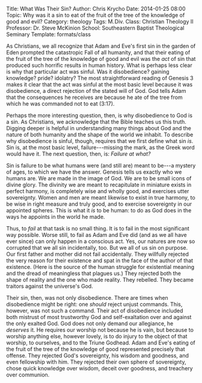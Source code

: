 Title: What Was Their Sin?
Author: Chris Krycho
Date: 2014-01-25 08:00
Topic: Why was it a sin to eat of the fruit of the tree of the knowledge of good and evil?
Category: theology
Tags: M.&hairsp;Div.
Class: Christian Theology II
Professor: Dr. Steve McKinion
School: Southeastern Baptist Theological Seminary
Template: formats/class

As Christians, we all recognize that Adam and Eve's first sin in the garden of
Eden prompted the catastropic Fall of all humanity, and that their eating of the
fruit of the tree of the knowledge of good and evil was the *act* of sin that
produced such horrific results in human history. What is perhaps less clear is
why that particular act was sinful. Was it disobedience? gaining knowledge?
pride? idolatry? The most straightforward reading of Genesis 3 makes it clear
that the act was sinful at the most basic level because it was disobedience, a
direct rejection of the stated will of God. God tells Adam that the consequences
he receives are because he ate of the tree from which he was commanded not to
eat (3:17).

Perhaps the more interesting question, then, is why disobedience to God is a
sin. As Christians, we acknowledge that the Bible teaches us this truth. Digging
deeper is helpful in understanding many things about God and the nature of both
humanity and the shape of the world we inhabit. To describe why disobedience is
sinful, though, requires that we first define what sin *is*. Sin is, at the most
basic level, failure---missing the mark, as the Greek word would have it. The
next question, then, is: *Failure at what?*

Sin is failure to be what humans were (and still are) meant to be---a mystery of
ages, to which we have the answer. Genesis tells us exactly who we humans are.
We are made in the image of God. We are to be small icons of divine glory. The
divinity we are meant to recapitulate in miniature exists in perfect harmony, is
completely wise and wholly good, and exercises utter sovereignty. Women and men
are meant likewise to exist in true harmony, to be wise in right measure and
truly good, and to exercise sovereignty in our appointed spheres. This is what
it *is* to be human: to do as God does in the ways he appoints in the world he
made.

Thus, to *fail* at that task is no small thing. It is to fail in the most
significant way possible. Worse still, to fail as Adam and Eve did (and as we
all have ever since) can only happen in a conscious act. Yes, our natures are
now so corrupted that we all sin incidentally, too. But we all of us sin on
purpose. Our first father and mother did not fail accidentally. They willfully
rejected the very reason for their existence and spat in the face of the author
of that existence. (Here is the source of the human struggle for existential
meaning and the dread of meaningless that plagues us.) They rejected both the
shape of reality and the one who made reality. They rebelled. They became
traitors against the universe's God.

Their sin, then, was not only disobedience. There are times when disobedience
might be right: one *should* reject unjust commands. This, however, was not such
a command. Their act of disobedience included both mistrust of most trustworthy
God and self-exaltation over and against the only exalted God. God does not only
demand our allegiance, he *deserves* it. He requires our worship not because he
is vain, but because to worship anything else, however lovely, is to do injury
to the object of that worship, to ourselves, and to the Triune Godhead. Adam and
Eve's eating of the fruit of the tree of the knowledge of good represented
precisely that offense. They rejected God's sovereignty, his wisdom and
goodness, and even fellowship with him. They rejected their own sphere of
sovereignty, chose quick knowledge over wisdom, deceit over goodness, and
treachery over communion.